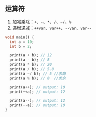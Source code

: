 ## 运算符

1. 加减乘除：`+`、`-`、`*`、`/`、`~/`、`%`
2. 递增递减：`++var`、`var++`、`--var`、`var--`


```dart
void main() {
  int a = 10;
  int b = 2;

  print(a + b); // 12
  print(a - b); // 8
  print(a * b); // 20
  print(a / b); // 5.0
  print(a ~/ b); // 5 //求商
  print(a % b); // 0  //求余

  print(a++); // output: 10
  print(++a); // output: 12

  print(a--); // output: 12
  print(--a); // output: 10
}
```